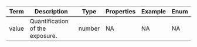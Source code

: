 |Term | Description | Type | Properties | Example | Enum|
| ---| ---| ---| ---| ---| --- |
| value | Quantification of the exposure. | number | NA | NA | NA|